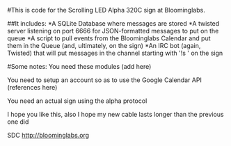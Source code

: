 #This is code for the Scrolling LED Alpha 320C sign at Bloominglabs.

##It includes:
 *A SQLite Database where messages are stored
 *A twisted server listening on port 6666 for JSON-formatted messages to put on the queue
 *A script to pull events from the Bloominglabs Calendar and put them in the Queue (and, ultimately, on the sign)
 *An IRC bot (again, Twisted) that will put messages in the channel starting with '!s ' on the sign

#Some notes:
You need these modules
(add here)

You need to setup an account so as to use the Google Calendar API
(references here)

You need an actual sign using the alpha protocol

I hope you like this, also I hope my new cable lasts longer than the previous one did

SDC
http://bloominglabs.org
